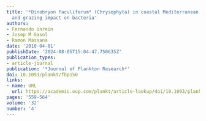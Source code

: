 ```yaml
---
title: '*Dinobryon faculiferum* (Chrysophyta) in coastal Mediterranean seawater: presence
  and grazing impact on bacteria'
authors:
- Fernando Unrein
- Josep M Gasol
- Ramon Massana
date: '2010-04-01'
publishDate: '2024-08-05T15:04:47.750635Z'
publication_types:
- article-journal
publication: '*Journal of Plankton Research*'
doi: 10.1093/plankt/fbp150
links:
- name: URL
  url: https://academic.oup.com/plankt/article-lookup/doi/10.1093/plankt/fbp150
pages: '559-564'
volume: '32'
number: '4'
---
```

